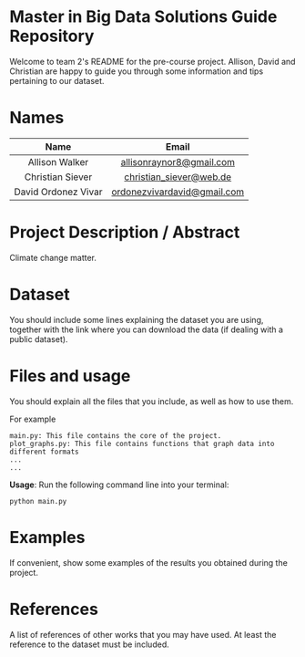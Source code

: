 
# Master in Big Data Solutions Guide Repository

Welcome to team 2's README for the pre-course project. Allison, David and Christian are happy to guide you through some information and tips pertaining to our dataset. 

# Names

|         Name        |            Email            |
|:-------------------:|:---------------------------:|
|    Allison Walker   |   allisonraynor8@gmail.com  |
|   Christian Siever  |   christian_siever@web.de   |
| David Ordonez Vivar | ordonezvivardavid@gmail.com |

# Project Description / Abstract

Climate change matter.

# Dataset

You should include some lines explaining the dataset you are using, together with the link where you can download the data (if dealing with a public dataset).

# Files and usage
You should explain all the files that you include, as well as how to use them.

For example

    main.py: This file contains the core of the project.
    plot_graphs.py: This file contains functions that graph data into different formats
    ...
    ...
**Usage**: Run the following command line into your terminal:

    python main.py
    
# Examples
If convenient, show some examples of the results you obtained during the project. 
    
# References
A list of references of other works that you may have used. At least the reference to the dataset must be included.
    
    
